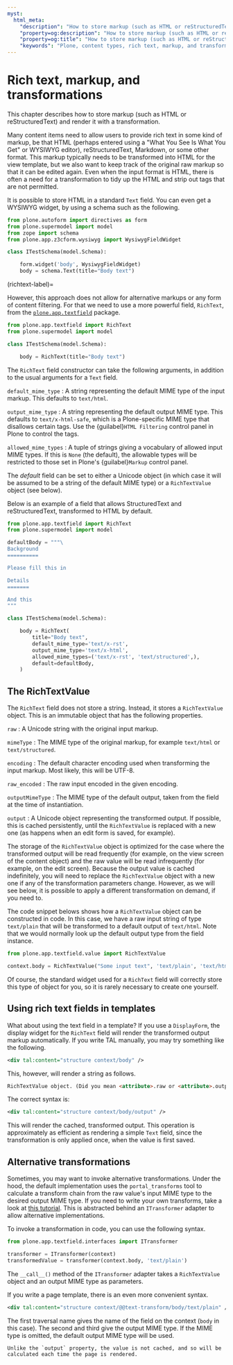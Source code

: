 ```yaml
---
myst:
  html_meta:
    "description": "How to store markup (such as HTML or reStructuredText) and render it with a transformation"
    "property=og:description": "How to store markup (such as HTML or reStructuredText) and render it with a transformation"
    "property=og:title": "How to store markup (such as HTML or reStructuredText) and render it with a transformation"
    "keywords": "Plone, content types, rich text, markup, and transformations"
---
```


# Rich text, markup, and transformations

This chapter describes how to store markup (such as HTML or reStructuredText) and render it with a transformation.

Many content items need to allow users to provide rich text in some kind of markup, be that HTML (perhaps entered using a "What You See Is What You Get" or WYSIWYG editor), reStructuredText, Markdown, or some other format.
This markup typically needs to be transformed into HTML for the view template, but we also want to keep track of the original raw markup so that it can be edited again.
Even when the input format is HTML, there is often a need for a transformation to tidy up the HTML and strip out tags that are not permitted.

It is possible to store HTML in a standard `Text` field.
You can even get a WYSIWYG widget, by using a schema such as the following.

```python
from plone.autoform import directives as form
from plone.supermodel import model
from zope import schema
from plone.app.z3cform.wysiwyg import WysiwygFieldWidget

class ITestSchema(model.Schema):

    form.widget('body', WysiwygFieldWidget)
    body = schema.Text(title="Body text")
```

(richtext-label)=

However, this approach does not allow for alternative markups or any form of content filtering.
For that we need to use a more powerful field, `RichText`, from the [`plone.app.textfield`](https://pypi.org/project/plone.app.textfield/) package.

```python
from plone.app.textfield import RichText
from plone.supermodel import model

class ITestSchema(model.Schema):

    body = RichText(title="Body text")
```

The `RichText` field constructor can take the following arguments, in addition to the usual arguments for a `Text` field.

`default_mime_type`
:   A string representing the default MIME type of the input markup.
    This defaults to `text/html`.

`output_mime_type`
:   A string representing the default output MIME type.
    This defaults to `text/x-html-safe`, which is a Plone-specific MIME type that disallows certain tags.
    Use the {guilabel}`HTML Filtering` control panel in Plone to control the tags.

`allowed_mime_types`
:   A tuple of strings giving a vocabulary of allowed input MIME types.
    If this is `None` (the default), the allowable types will be restricted to those set in Plone's {guilabel}`Markup` control panel.

The *default* field can be set to either a Unicode object (in which case it will be assumed to be a string of the default MIME type) or a `RichTextValue` object (see below).

Below is an example of a field that allows StructuredText and reStructuredText, transformed to HTML by default.

```python
from plone.app.textfield import RichText
from plone.supermodel import model

defaultBody = """\
Background
==========

Please fill this in

Details
=======

And this
"""

class ITestSchema(model.Schema):

    body = RichText(
        title="Body text",
        default_mime_type='text/x-rst',
        output_mime_type='text/x-html',
        allowed_mime_types=('text/x-rst', 'text/structured',),
        default=defaultBody,
    )
```


## The RichTextValue

The `RichText` field does not store a string.
Instead, it stores a `RichTextValue` object.
This is an immutable object that has the following properties.

`raw`
:   A Unicode string with the original input markup.

`mimeType`
:   The MIME type of the original markup, for example `text/html` or `text/structured`.

`encoding`
:   The default character encoding used when transforming the input markup.
    Most likely, this will be UTF-8.

`raw_encoded`
:   The raw input encoded in the given encoding.

`outputMimeType`
:   The MIME type of the default output, taken from the field at the time of instantiation.

`output`
:   A Unicode object representing the transformed output.
    If possible, this is cached persistently, until the `RichTextValue` is replaced with a new one (as happens when an edit form is saved, for example).

The storage of the `RichTextValue` object is optimized for the case where the transformed output will be read frequently (for example, on the view screen of the content object) and the raw value will be read infrequently (for example, on the edit screen).
Because the output value is cached indefinitely, you will need to replace the `RichTextValue` object with a new one if any of the transformation parameters change.
However, as we will see below, it is possible to apply a different transformation on demand, if you need to.

The code snippet belows shows how a `RichTextValue` object can be constructed in code.
In this case, we have a raw input string of type `text/plain` that will be transformed to a default output of `text/html`.
Note that we would normally look up the default output type from the field instance.

```python
from plone.app.textfield.value import RichTextValue

context.body = RichTextValue("Some input text", 'text/plain', 'text/html')
```

Of course, the standard widget used for a `RichText` field will correctly store this type of object for you, so it is rarely necessary to create one yourself.


## Using rich text fields in templates

What about using the text field in a template?
If you use a `DisplayForm`, the display widget for the `RichText` field will render the transformed output markup automatically.
If you write TAL manually, you may try something like the following.

```xml
<div tal:content="structure context/body" />
```

This, however, will render a string as follows.

```html
RichTextValue object. (Did you mean <attribute>.raw or <attribute>.output?)
```

The correct syntax is:

```xml
<div tal:content="structure context/body/output" />
```

This will render the cached, transformed output.
This operation is approximately as efficient as rendering a simple `Text` field, since the transformation is only applied once, when the value is first saved.


## Alternative transformations

Sometimes, you may want to invoke alternative transformations.
Under the hood, the default implementation uses the `portal_transforms` tool to calculate a transform chain from the raw value's input MIME type to the desired output MIME type.
If you need to write your own transforms, take a look at [this tutorial](https://5.docs.plone.org/develop/plone/misc/portal_transforms.html).
This is abstracted behind an `ITransformer` adapter to allow alternative implementations.

To invoke a transformation in code, you can use the following syntax.

```python
from plone.app.textfield.interfaces import ITransformer

transformer = ITransformer(context)
transformedValue = transformer(context.body, 'text/plain')
```

The `__call__()` method of the `ITransformer` adapter takes a `RichTextValue` object and an output MIME type as parameters.

If you write a page template, there is an even more convenient syntax.

```xml
<div tal:content="structure context/@@text-transform/body/text/plain" />
```

The first traversal name gives the name of the field on the context (`body` in this case).
The second and third give the output MIME type.
If the MIME type is omitted, the default output MIME type will be used.

```{note}
Unlike the `output` property, the value is not cached, and so will be calculated each time the page is rendered.
```
